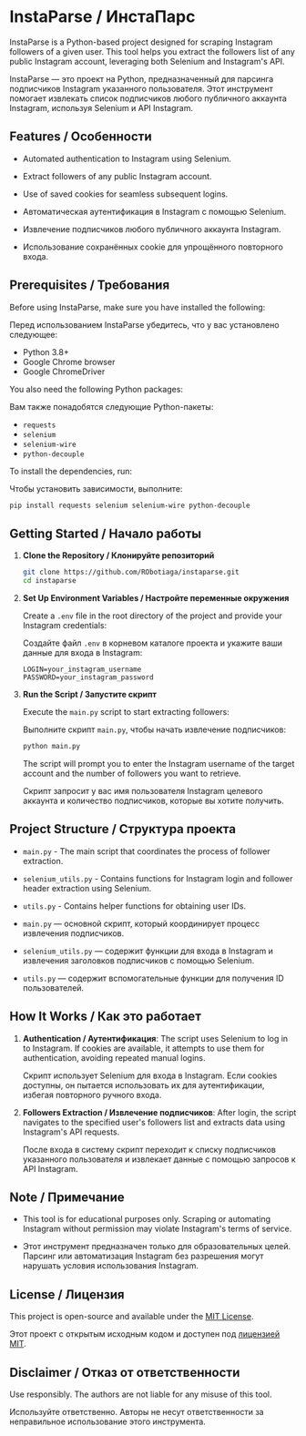 # InstaParse / ИнстаПарс

InstaParse is a Python-based project designed for scraping Instagram followers of a given user. This tool helps you extract the followers list of any public Instagram account, leveraging both Selenium and Instagram's API.

InstaParse — это проект на Python, предназначенный для парсинга подписчиков Instagram указанного пользователя. Этот инструмент помогает извлекать список подписчиков любого публичного аккаунта Instagram, используя Selenium и API Instagram.

## Features / Особенности

- Automated authentication to Instagram using Selenium.
- Extract followers of any public Instagram account.
- Use of saved cookies for seamless subsequent logins.

- Автоматическая аутентификация в Instagram с помощью Selenium.
- Извлечение подписчиков любого публичного аккаунта Instagram.
- Использование сохранённых cookie для упрощённого повторного входа.

## Prerequisites / Требования

Before using InstaParse, make sure you have installed the following:

Перед использованием InstaParse убедитесь, что у вас установлено следующее:

- Python 3.8+
- Google Chrome browser
- Google ChromeDriver

You also need the following Python packages:

Вам также понадобятся следующие Python-пакеты:

- `requests`
- `selenium`
- `selenium-wire`
- `python-decouple`

To install the dependencies, run:

Чтобы установить зависимости, выполните:

```sh
pip install requests selenium selenium-wire python-decouple
```

## Getting Started / Начало работы

1. **Clone the Repository / Клонируйте репозиторий**

   ```sh
   git clone https://github.com/RObotiaga/instaparse.git
   cd instaparse
   ```

2. **Set Up Environment Variables / Настройте переменные окружения**

   Create a `.env` file in the root directory of the project and provide your Instagram credentials:

   Создайте файл `.env` в корневом каталоге проекта и укажите ваши данные для входа в Instagram:

   ```env
   LOGIN=your_instagram_username
   PASSWORD=your_instagram_password
   ```

3. **Run the Script / Запустите скрипт**

   Execute the `main.py` script to start extracting followers:

   Выполните скрипт `main.py`, чтобы начать извлечение подписчиков:

   ```sh
   python main.py
   ```

   The script will prompt you to enter the Instagram username of the target account and the number of followers you want to retrieve.

   Скрипт запросит у вас имя пользователя Instagram целевого аккаунта и количество подписчиков, которые вы хотите получить.

## Project Structure / Структура проекта

- `main.py` - The main script that coordinates the process of follower extraction.
- `selenium_utils.py` - Contains functions for Instagram login and follower header extraction using Selenium.
- `utils.py` - Contains helper functions for obtaining user IDs.

- `main.py` — основной скрипт, который координирует процесс извлечения подписчиков.
- `selenium_utils.py` — содержит функции для входа в Instagram и извлечения заголовков подписчиков с помощью Selenium.
- `utils.py` — содержит вспомогательные функции для получения ID пользователей.

## How It Works / Как это работает

1. **Authentication / Аутентификация**: The script uses Selenium to log in to Instagram. If cookies are available, it attempts to use them for authentication, avoiding repeated manual logins.

   Скрипт использует Selenium для входа в Instagram. Если cookies доступны, он пытается использовать их для аутентификации, избегая повторного ручного входа.

2. **Followers Extraction / Извлечение подписчиков**: After login, the script navigates to the specified user's followers list and extracts data using Instagram's API requests.

   После входа в систему скрипт переходит к списку подписчиков указанного пользователя и извлекает данные с помощью запросов к API Instagram.

## Note / Примечание

- This tool is for educational purposes only. Scraping or automating Instagram without permission may violate Instagram's terms of service.

- Этот инструмент предназначен только для образовательных целей. Парсинг или автоматизация Instagram без разрешения могут нарушать условия использования Instagram.

## License / Лицензия

This project is open-source and available under the [MIT License](LICENSE).

Этот проект с открытым исходным кодом и доступен под [лицензией MIT](LICENSE).

## Disclaimer / Отказ от ответственности

Use responsibly. The authors are not liable for any misuse of this tool.

Используйте ответственно. Авторы не несут ответственности за неправильное использование этого инструмента.
